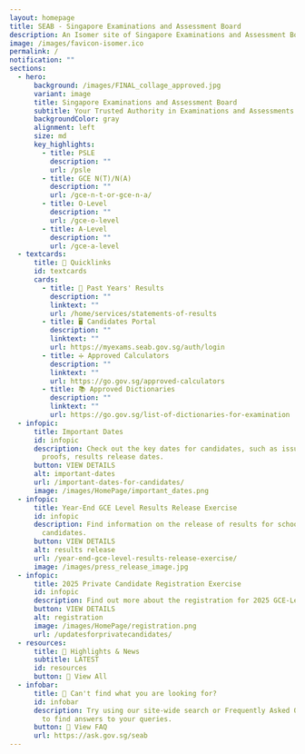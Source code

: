 ```yaml
---
layout: homepage
title: SEAB - Singapore Examinations and Assessment Board
description: An Isomer site of Singapore Examinations and Assessment Board
image: /images/favicon-isomer.ico
permalink: /
notification: ""
sections:
  - hero:
      background: /images/FINAL_collage_approved.jpg
      variant: image
      title: Singapore Examinations and Assessment Board
      subtitle: Your Trusted Authority in Examinations and Assessments
      backgroundColor: gray
      alignment: left
      size: md
      key_highlights:
        - title: PSLE
          description: ""
          url: /psle
        - title: GCE N(T)/N(A)
          description: ""
          url: /gce-n-t-or-gce-n-a/
        - title: O-Level
          description: ""
          url: /gce-o-level
        - title: A-Level
          description: ""
          url: /gce-a-level
  - textcards:
      title: 🔗 Quicklinks
      id: textcards
      cards:
        - title: 📄 Past Years' Results
          description: ""
          linktext: ""
          url: /home/services/statements-of-results
        - title: 🖥️ Candidates Portal
          description: ""
          linktext: ""
          url: https://myexams.seab.gov.sg/auth/login
        - title: ➗ Approved Calculators
          description: ""
          linktext: ""
          url: https://go.gov.sg/approved-calculators
        - title: 📚 Approved Dictionaries
          description: ""
          linktext: ""
          url: https://go.gov.sg/list-of-dictionaries-for-examination
  - infopic:
      title: Important Dates
      id: infopic
      description: Check out the key dates for candidates, such as issuance of entry
        proofs, results release dates.
      button: VIEW DETAILS
      alt: important-dates
      url: /important-dates-for-candidates/
      image: /images/HomePage/important_dates.png
  - infopic:
      title: Year-End GCE Level Results Release Exercise
      id: infopic
      description: Find information on the release of results for school and private
        candidates.
      button: VIEW DETAILS
      alt: results release
      url: /year-end-gce-level-results-release-exercise/
      image: /images/press_release_image.jpg
  - infopic:
      title: 2025 Private Candidate Registration Exercise
      id: infopic
      description: Find out more about the registration for 2025 GCE-Level examinations.
      button: VIEW DETAILS
      alt: registration
      image: /images/HomePage/registration.png
      url: /updatesforprivatecandidates/
  - resources:
      title: 📰 Highlights & News
      subtitle: LATEST
      id: resources
      button: 🔎 View All
  - infobar:
      title: 💬 Can't find what you are looking for?
      id: infobar
      description: Try using our site-wide search or Frequently Asked Questions (FAQs)
        to find answers to your queries.
      button: 🔎 View FAQ
      url: https://ask.gov.sg/seab
---
```

